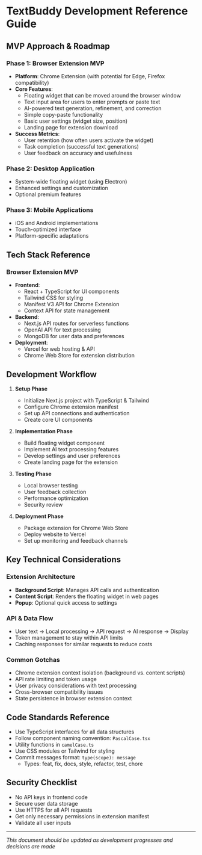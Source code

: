 # TextBuddy Development Reference Guide

## MVP Approach & Roadmap

### Phase 1: Browser Extension MVP
- **Platform**: Chrome Extension (with potential for Edge, Firefox compatibility)
- **Core Features**:
  - Floating widget that can be moved around the browser window
  - Text input area for users to enter prompts or paste text
  - AI-powered text generation, refinement, and correction
  - Simple copy-paste functionality
  - Basic user settings (widget size, position)
  - Landing page for extension download
- **Success Metrics**:
  - User retention (how often users activate the widget)
  - Task completion (successful text generations)
  - User feedback on accuracy and usefulness

### Phase 2: Desktop Application
- System-wide floating widget (using Electron)
- Enhanced settings and customization
- Optional premium features

### Phase 3: Mobile Applications
- iOS and Android implementations
- Touch-optimized interface
- Platform-specific adaptations

## Tech Stack Reference

### Browser Extension MVP
- **Frontend**:
  - React + TypeScript for UI components
  - Tailwind CSS for styling
  - Manifest V3 API for Chrome Extension
  - Context API for state management
- **Backend**:
  - Next.js API routes for serverless functions
  - OpenAI API for text processing
  - MongoDB for user data and preferences
- **Deployment**:
  - Vercel for web hosting & API
  - Chrome Web Store for extension distribution

## Development Workflow

1. **Setup Phase**
   - Initialize Next.js project with TypeScript & Tailwind
   - Configure Chrome extension manifest
   - Set up API connections and authentication
   - Create core UI components

2. **Implementation Phase**
   - Build floating widget component
   - Implement AI text processing features
   - Develop settings and user preferences
   - Create landing page for the extension

3. **Testing Phase**
   - Local browser testing
   - User feedback collection
   - Performance optimization
   - Security review

4. **Deployment Phase**
   - Package extension for Chrome Web Store
   - Deploy website to Vercel
   - Set up monitoring and feedback channels

## Key Technical Considerations

### Extension Architecture
- **Background Script**: Manages API calls and authentication
- **Content Script**: Renders the floating widget in web pages
- **Popup**: Optional quick access to settings

### API & Data Flow
- User text → Local processing → API request → AI response → Display
- Token management to stay within API limits
- Caching responses for similar requests to reduce costs

### Common Gotchas
- Chrome extension context isolation (background vs. content scripts)
- API rate limiting and token usage
- User privacy considerations with text processing
- Cross-browser compatibility issues
- State persistence in browser extension context

## Code Standards Reference

- Use TypeScript interfaces for all data structures
- Follow component naming convention: `PascalCase.tsx`
- Utility functions in `camelCase.ts`
- Use CSS modules or Tailwind for styling
- Commit messages format: `type(scope): message`
  - Types: feat, fix, docs, style, refactor, test, chore

## Security Checklist

- No API keys in frontend code
- Secure user data storage
- Use HTTPS for all API requests
- Get only necessary permissions in extension manifest
- Validate all user inputs

---

*This document should be updated as development progresses and decisions are made* 